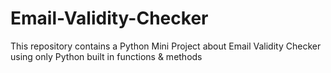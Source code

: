 # Email-Validity-Checker
This repository contains a Python Mini Project about Email Validity Checker using only Python built in functions &amp; methods
